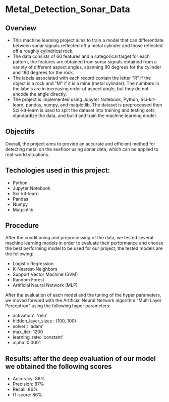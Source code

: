 # Metal_Detection_Sonar_Data
## Overview
* This machine learning project aims to train a model that can differentiate between sonar signals reflected off a metal cylinder and those reflected off a roughly cylindrical rock.
* The data consists of 60 features and a categorical target for each pattern, the features are obtained from sonar signals obtained from a variety of different aspect angles, spanning 90 degrees for the cylinder and 180 degrees for the rock.
* The labels associated with each record contain the letter "R" if the object is a rock and "M" if it is a mine (metal cylinder). The numbers in the labels are in increasing order of aspect angle, but they do not encode the angle directly.
* The project is implemented using Jupyter Notebook, Python, Sci-kit-learn, pandas, numpy, and matplotlib. The dataset is preprocessed then Sci-kit-learn is used to split the dataset into training and testing sets, standardize the data, and build and train the machine learning model.

## Objectifs
Overall, the project aims to provide an accurate and efficient method for detecting metal on the seafloor using sonar data, which can be applied to real-world situations.

## Techologies used in this project:
* Python
* Jupyter Notebook
* Sci-kit-learn
* Pandas
* Numpy
* Matplotlib

## Procedure
After the conditioning and preprocessing of the data, we tested several machine learning models in order to evaluate their performance and choose the best performing model to be used for our project, the tested models are the following:
* Logistic Regression
* K-Nearest-Neighbors
* Support Vector Machine (SVM)
* Random Forest
* Artificial Neural Network (MLP)

After the evaluation of each model and the tuning of the hyper parameters, we moved forward with the Artificial Neural Network algorithm "Multi Layer Perceptron" using the following hyper parameters:
* activation': 'relu'
* hidden_layer_sizes : (100, 100)
* solver': 'adam'
* max_iter: 1200
* learning_rate: 'constant'
* alpha: 0.0001

## Results: after the deep evaluation of our model we obtained the following scores
* Accuracy: 86%
* Precision: 87%
* Recall: 86%
* f1-score: 86%
